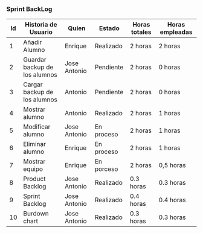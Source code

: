 ### Sprint BackLog

Id | Historia de Usuario | Quien | Estado | Horas totales | Horas empleadas |
| -- | -- | -- | -- | -- | --| 
1 |Añadir Alumno| Enrique | Realizado | 2 horas | 2 horas
2 | Guardar backup de los alumnos | Jose Antonio | Pendiente |2 horas  | 0 horas
3 | Cargar backup de los alumnos | Antonio | Pendiente | 2 horas |  0 horas
4 | Mostrar alumno | Antonio | Realizado |2 horas | 1 horas
5 | Modificar alumno | Jose Antonio | En proceso | 2 horas| 1 horas
6 | Eliminar alumno | Enrique | En proceso |2 horas  | 1 horas
7 | Mostrar equipo | Enrique | En porceso | 2 horas| 0,5 horas
8 | Product Backlog | Jose Antonio | Realizado | 0.3 horas | 0.3 horas
9 | Sprint Backlog | Jose Antonio | Realizado | 0.4 horas | 0.4 horas
10 | Burdown chart | Jose Antonio | Realizado | 0.3 horas | 0.3 horas

